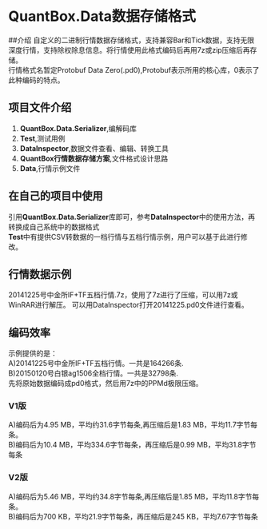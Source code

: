# QuantBox.Data数据存储格式

##介绍
自定义的二进制行情数据存储格式，支持兼容Bar和Tick数据，支持无限深度行情，支持除权除息信息。将行情使用此格式编码后再用7z或zip压缩后再存储。<br/>
行情格式名暂定Protobuf Data Zero(.pd0),Protobuf表示所用的核心库，0表示了此种编码的特点。

## 项目文件介绍
1. **QuantBox\.Data\.Serializer**,编解码库
2. **Test**,测试用例
3. **DataInspector**,数据文件查看、编辑、转换工具
4. **QuantBox行情数据存储方案**,文件格式设计思路
5. **Data**,行情示例文件

## 在自己的项目中使用
引用**QuantBox\.Data\.Serializer**库即可，参考**DataInspector**中的使用方法，再转换成自己系统中的数据格式<br/>
**Test**中有提供CSV转数据的一档行情与五档行情示例，用户可以基于此进行修改。

## 行情数据示例
20141225号中金所IF+TF五档行情.7z，使用了7z进行了压缩，可以用7z或WinRAR进行解压。
可以用DataInspector打开20141225.pd0文件进行查看。

## 编码效率
示例提供的是：<br/>
A)20141225号中金所IF+TF五档行情。一共是164266条.<br/>
B)20150120号白银ag1506全档行情。一共是32798条.<br/>
先将原始数据编码成pd0格式，然后用7z中的PPMd极限压缩。
### V1版
A)编码后为4.95 MB，平均约31.6字节每条,再压缩后是1.83 MB，平均11.7字节每条。<br/>
B)编码后为10.4 MB，平均334.6字节每条，再压缩后是0.99 MB，平均31.8字节每条
### V2版
A)编码后为5.46 MB，平均约34.8字节每条,再压缩后是1.85 MB，平均11.8字节每条。<br/>
B)编码后为700 KB，平均21.9字节每条，再压缩后是245 KB，平均7.67字节每条
